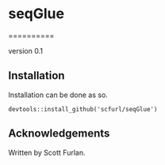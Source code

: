 
# seqGlue
==========

version 0.1

## Installation

Installation can be done as so.

```
devtools::install_github('scfurl/seqGlue')
```


## Acknowledgements

Written by Scott Furlan.
